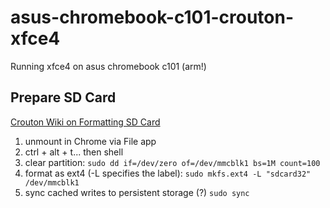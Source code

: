 # asus-chromebook-c101-crouton-xfce4
Running xfce4 on asus chromebook c101 (arm!)

## Prepare SD Card

[Crouton Wiki on Formatting SD Card](https://github.com/dnschneid/crouton/wiki/Format-external-storage)

1. unmount in Chrome via File app
2. ctrl + alt + t... then shell
2. clear partition:
  `sudo dd if=/dev/zero of=/dev/mmcblk1 bs=1M count=100`
3. format as ext4 (-L specifies the label):
  `sudo mkfs.ext4 -L "sdcard32" /dev/mmcblk1`
4. sync cached writes to persistent storage (?)
  `sudo sync`
